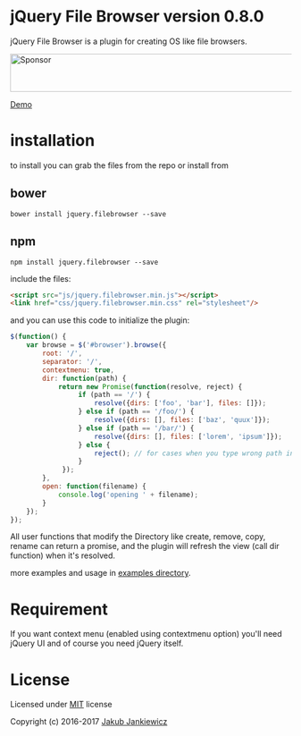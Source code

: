 # jQuery File Browser version 0.8.0

jQuery File Browser is a plugin for creating OS like file browsers.

<a href="https://app.codesponsor.io/link/mm9ExaTRnnyn4TH8MFkSL6zG/jcubic/jquery.filebrowser" rel="nofollow"><img src="https://app.codesponsor.io/embed/mm9ExaTRnnyn4TH8MFkSL6zG/jcubic/jquery.filebrowser.svg" style="width: 888px; height: 68px;" alt="Sponsor" /></a>

[Demo](http://codepen.io/jcubic/pen/aBKYRR)

# installation

to install you can grab the files from the repo or install from

## bower

```
bower install jquery.filebrowser --save
```

## npm

```
npm install jquery.filebrowser --save
```

include the files:

```html
<script src="js/jquery.filebrowser.min.js"></script>
<link href="css/jquery.filebrowser.min.css" rel="stylesheet"/>
```

and you can use this code to initialize the plugin:

```javascript
$(function() {
    var browse = $('#browser').browse({
        root: '/',
        separator: '/',
        contextmenu: true,
        dir: function(path) {
            return new Promise(function(resolve, reject) {
                 if (path == '/') {
                     resolve({dirs: ['foo', 'bar'], files: []});
                 } else if (path == '/foo/') {
                     resolve({dirs: [], files: ['baz', 'quux']});
                 } else if (path == '/bar/') {
                     resolve({dirs: [], files: ['lorem', 'ipsum']});
                 } else {
                     reject(); // for cases when you type wrong path in address bar
                 }
             });
        },
        open: function(filename) {
            console.log('opening ' + filename);
        }
    });
});
```

All user functions that modify the Directory like create, remove, copy, rename can return a promise,
and the plugin will refresh the view (call dir function) when it's resolved.

more examples and usage in [examples directory](https://github.com/jcubic/jquery.filebrowser/tree/master/examples).

# Requirement

If you want context menu (enabled using contextmenu option) you'll need jQuery UI and of course you need jQuery itself.

# License

Licensed under [MIT](http://opensource.org/licenses/MIT) license

Copyright (c) 2016-2017 [Jakub Jankiewicz](http://jcubic.pl/me)
